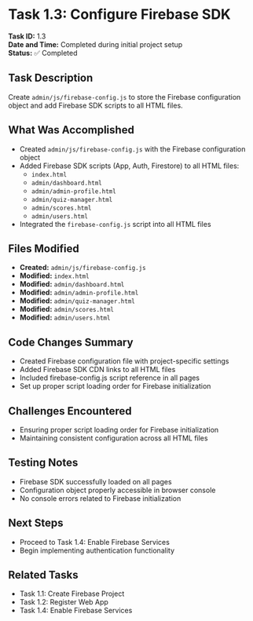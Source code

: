 # Task 1.3: Configure Firebase SDK

**Task ID:** 1.3  
**Date and Time:** Completed during initial project setup  
**Status:** ✅ Completed  

## Task Description
Create `admin/js/firebase-config.js` to store the Firebase configuration object and add Firebase SDK scripts to all HTML files.

## What Was Accomplished
- Created `admin/js/firebase-config.js` with the Firebase configuration object
- Added Firebase SDK scripts (App, Auth, Firestore) to all HTML files:
  - `index.html`
  - `admin/dashboard.html`
  - `admin/admin-profile.html`
  - `admin/quiz-manager.html`
  - `admin/scores.html`
  - `admin/users.html`
- Integrated the `firebase-config.js` script into all HTML files

## Files Modified
- **Created:** `admin/js/firebase-config.js`
- **Modified:** `index.html`
- **Modified:** `admin/dashboard.html`
- **Modified:** `admin/admin-profile.html`
- **Modified:** `admin/quiz-manager.html`
- **Modified:** `admin/scores.html`
- **Modified:** `admin/users.html`

## Code Changes Summary
- Created Firebase configuration file with project-specific settings
- Added Firebase SDK CDN links to all HTML files
- Included firebase-config.js script reference in all pages
- Set up proper script loading order for Firebase initialization

## Challenges Encountered
- Ensuring proper script loading order for Firebase initialization
- Maintaining consistent configuration across all HTML files

## Testing Notes
- Firebase SDK successfully loaded on all pages
- Configuration object properly accessible in browser console
- No console errors related to Firebase initialization

## Next Steps
- Proceed to Task 1.4: Enable Firebase Services
- Begin implementing authentication functionality

## Related Tasks
- Task 1.1: Create Firebase Project
- Task 1.2: Register Web App
- Task 1.4: Enable Firebase Services
